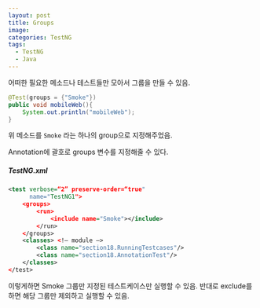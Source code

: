 ```yaml
---
layout: post
title: Groups
image:
categories: TestNG
tags:
  - TestNG
  - Java
---
```


어떠한 필요한 메소드나 테스트들만 모아서 그룹을 만들 수 있음.

```java
@Test(groups = {"Smoke"})
public void mobileWeb(){
    System.out.println("mobileWeb");
}
```
위 메소드를 `Smoke` 라는 하나의 group으로 지정해주었음.

Annotation에 괄호로 groups 변수를 지정해줄 수 있다.

##### TestNG.xml

```xml
<test verbose=“2” preserve-order=“true"
      name="TestNG1">
    <groups>
        <run>
            <include name="Smoke"></include>
        </run>
    </groups>
    <classes> <!— module —>
        <class name="section18.RunningTestcases"/>
        <class name="section18.AnnotationTest"/>
    </classes>
</test>

```
이렇게하면 Smoke 그룹만 지정된 테스트케이스만 실행할 수 있음.
반대로 exclude를 하면 해당 그룹만 제외하고 실행할 수 있음.



